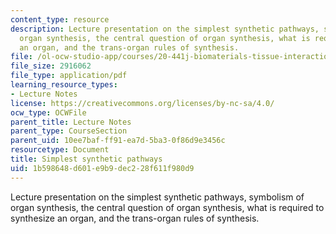 ```yaml
---
content_type: resource
description: Lecture presentation on the simplest synthetic pathways, symbolism of
  organ synthesis, the central question of organ synthesis, what is required to synthesize
  an organ, and the trans-organ rules of synthesis.
file: /ol-ocw-studio-app/courses/20-441j-biomaterials-tissue-interactions-fall-2009/1b598648d601e9b9dec228f611f980d9_MIT20_441JF09_lec20_iy.pdf
file_size: 2916062
file_type: application/pdf
learning_resource_types:
- Lecture Notes
license: https://creativecommons.org/licenses/by-nc-sa/4.0/
ocw_type: OCWFile
parent_title: Lecture Notes
parent_type: CourseSection
parent_uid: 10ee7baf-ff91-ea7d-5ba3-0f86d9e3456c
resourcetype: Document
title: Simplest synthetic pathways
uid: 1b598648-d601-e9b9-dec2-28f611f980d9
---
```

Lecture presentation on the simplest synthetic pathways, symbolism of organ synthesis, the central question of organ synthesis, what is required to synthesize an organ, and the trans-organ rules of synthesis.